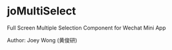 # joMultiSelect
Full Screen Multiple Selection Component for Wechat Mini App


Author: Joey Wong (黄俊研)
